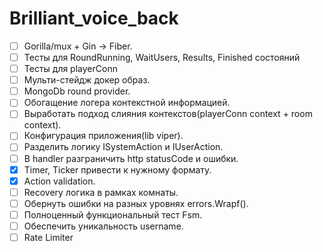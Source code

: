 # Brilliant_voice_back
- [ ] Gorilla/mux + Gin -> Fiber.
- [ ] Тесты для RoundRunning, WaitUsers, Results, Finished состояний
- [ ] Тесты для playerConn 
- [ ] Мульти-стейдж докер образ.
- [ ] MongoDb round provider.
- [ ] Обогащение логера контекстной информацией.
- [ ] Выработать подход слияния контекстов(playerConn context + room context).
- [ ] Конфигурация приложения(lib viper).
- [ ] Разделить логику ISystemAction и IUserAction.
- [ ] В handler разграничить http statusCode и ошибки.
- [x] Timer, Ticker привести к нужному формату.
- [x] Action validation.
- [ ] Recovery логика в рамках комнаты.
- [ ] Обернуть ошибки на разных уровнях errors.Wrapf().
- [ ] Полноценный функциональный тест Fsm.
- [ ] Обеспечить уникальность username.
- [ ] Rate Limiter